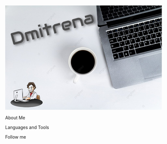 ![Header](https://github.com/Dmitrena/dmitrena/blob/main/assets/header.jpg)

About Me

Languages and Tools

Follow me
